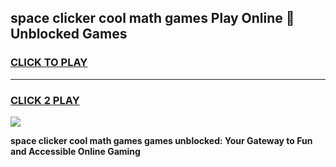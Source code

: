 
## space clicker cool math games Play Online 👋 Unblocked Games
<h3>
<a href="https://news.freeplayer.one?title=space_clicker_cool_math_games&ref=17CMG">CLICK TO PLAY</a></h3>
<hr>

<h3>
<a href="https://news.freeplayer.one?title=space_clicker_cool_math_games&ref=17CMG">CLICK 2 PLAY</a>
  
</h3>

<a href="https://news.freeplayer.one?title=space_clicker_cool_math_games&ref=17CMG/"><img src="https://clearcache.store/games.png"></a>


**space clicker cool math games games unblocked: Your Gateway to Fun and Accessible Online Gaming**
